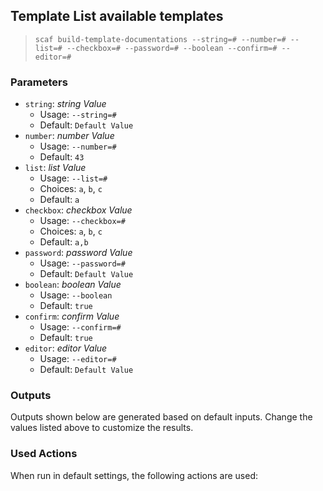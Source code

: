 ## Template List available templates

> `scaf build-template-documentations --string=# --number=# --list=# --checkbox=# --password=# --boolean --confirm=# --editor=# `



### Parameters

* `string`: _string Value_
  * Usage: `--string=#`
  * Default: `Default Value`
* `number`: _number Value_
  * Usage: `--number=#`
  * Default: `43`
* `list`: _list Value_
  * Usage: `--list=#`
  * Choices: `a`, `b`, `c`
  * Default: `a`
* `checkbox`: _checkbox Value_
  * Usage: `--checkbox=#`
  * Choices: `a`, `b`, `c`
  * Default: `a,b`
* `password`: _password Value_
  * Usage: `--password=#`
  * Default: `Default Value`
* `boolean`: _boolean Value_
  * Usage: `--boolean`
  * Default: `true`
* `confirm`: _confirm Value_
  * Usage: `--confirm=#`
  * Default: `true`
* `editor`: _editor Value_
  * Usage: `--editor=#`
  * Default: `Default Value`

### Outputs

Outputs shown below are generated based on default inputs.
Change the values listed above to customize the results.


### Used Actions

When run in default settings, the following actions are used:

```

```